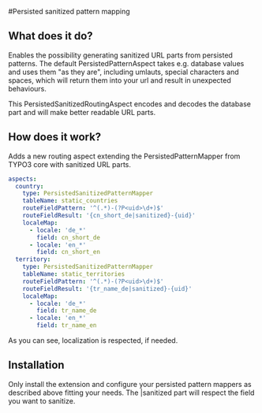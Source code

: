 #Persisted sanitized pattern mapping

## What does it do?

Enables the possibility generating sanitized URL parts from persisted patterns.
The default PersistedPatternAspect takes e.g. database values and uses them "as they are",
including umlauts, special characters and spaces, which will return them into your url and
result in unexpected behaviours.

This PersistedSanitizedRoutingAspect encodes and decodes the database part and 
will make better readable URL parts.

## How does it work?

Adds a new routing aspect extending the PersistedPatternMapper from TYPO3 core with sanitized URL parts.

```yaml
aspects:
  country:
    type: PersistedSanitizedPatternMapper
    tableName: static_countries
    routeFieldPattern: '^(.*)-(?P<uid>\d+)$'
    routeFieldResult: '{cn_short_de|sanitized}-{uid}'
    localeMap:
      - locale: 'de_*'
        field: cn_short_de
      - locale: 'en_*'
        field: cn_short_en
  territory:
    type: PersistedSanitizedPatternMapper
    tableName: static_territories
    routeFieldPattern: '^(.*)-(?P<uid>\d+)$'
    routeFieldResult: '{tr_name_de|sanitized}-{uid}'
    localeMap:
      - locale: 'de_*'
        field: tr_name_de
      - locale: 'en_*'
        field: tr_name_en
```

As you can see, localization is respected, if needed.

## Installation

Only install the extension and configure your persisted pattern mappers as described above fitting your needs.
The |sanitized part will respect the field you want to sanitize.
